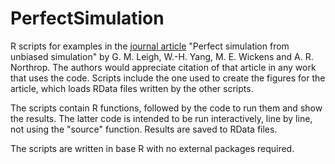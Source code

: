 # PerfectSimulation
R scripts for examples in the [journal article](https://arxiv.org/abs/2308.07176) "Perfect simulation from unbiased simulation" by G. M. Leigh, W.-H. Yang, M. E. Wickens and A. R. Northrop.  The authors would appreciate citation of that article in any work that uses the code.  Scripts include the one used to create the figures for the article, which loads RData files written by the other scripts.

The scripts contain R functions, followed by the code to run them and show the results.  The latter code is intended to be run interactively, line by line, not using the "source" function.  Results are saved to RData files.

The scripts are written in base R with no external packages required.
